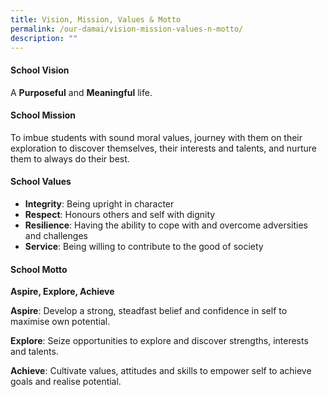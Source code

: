 ```yaml
---
title: Vision, Mission, Values & Motto
permalink: /our-damai/vision-mission-values-n-motto/
description: ""
---
```

<h4><strong>School Vision</strong></h4>
<p>A&nbsp;<strong>Purposeful</strong>&nbsp;and&nbsp;<strong>Meaningful</strong>&nbsp;life.</p>
<h4><strong>School Mission</strong></h4>
<p>To imbue students with sound moral values, journey with them on their exploration to discover themselves, their interests and talents, and nurture them to always do their best.</p>
<h4><strong>School Values</strong></h4>
<ul>
<li><strong>Integrity</strong>: Being upright in character</li>
<li><strong>Respect</strong>:&nbsp;Honours others and self with dignity</li>
<li><strong>Resilience</strong>:&nbsp;Having the ability to cope with and overcome adversities and challenges</li>
<li><strong>Service</strong>:&nbsp;Being willing to contribute to the good of society</li>
</ul>
<h4><strong>School Motto</strong></h4>
<strong>Aspire, Explore, Achieve</strong>
<p><strong>Aspire</strong>:&nbsp;Develop a strong, steadfast belief and confidence in self to maximise own potential.</p>
<p><strong>Explore</strong>:&nbsp;Seize opportunities to explore and discover strengths, interests and talents.</p>
<p><strong>Achieve</strong>:&nbsp;Cultivate values, attitudes and skills to empower self to achieve goals and realise potential.</p>